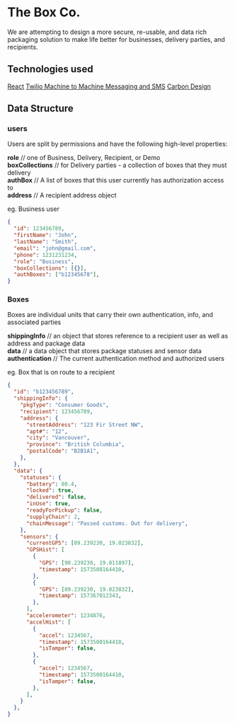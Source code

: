 # The Box Co.

We are attempting to design a more secure, re-usable, and data rich packaging solution to make life better for businesses, delivery parties, and recipients.

## Technologies used

[React](https://reactjs.org/)
[Twilio Machine to Machine Messaging and SMS](https://www.twilio.com/)
[Carbon Design](https://www.carbondesignsystem.com/)

## Data Structure


### users

Users are split by permissions and have the following high-level properties:

**role** // one of Business, Delivery, Recipient, or Demo  
**boxCollections** // for Delivery parties - a collection of boxes that they must delivery  
**authBox** // A list of boxes that this user currently has authorization access to  
**address** // A recipient address object  

eg. Business user

```json
{
  "id": 123456789,
  "firstName": "John",
  "lastName": "Smith",
  "email": "john@gmail.com",
  "phone": 1231231234,
  "role": "Business",
  "boxCollections": [{}],
  "authBoxes": ["b12345678"],
}
```

### Boxes

Boxes are individual units that carry their own authentication, info, and associated parties

**shippingInfo** // an object that stores reference to a recipient user as well as address and package data    
**data** // a data object that stores package statuses and sensor data    
**authentication** // The current authentication method and authorized users    


eg. Box that is on route to a recipient

```json
{
  "id": "b123456789",
  "shippingInfo": {
    "pkgType": "Consumer Goods",
    "recipient": 123456789,
    "address": {
      "streetAddress": "123 Fir Street NW",
      "apt#": "12",
      "city": "Vancouver",
      "province": "British Columbia",
      "postalCode": "B2B1A1",
    },
  },
  "data": {
    "statuses": {
      "battery": 80.4,
      "locked": true,
      "delivered": false,
      "inUse": true,
      "readyForPickup": false,
      "supplyChain": 2,
      "chainMessage": "Passed customs. Out for delivery",
    },
    "sensors": {
      "currentGPS": [89.239230, 19.023832],
      "GPSHist": [
        {
          "GPS": [90.239230, 19.011897],
          "timestamp": 1573500164410,
        },
        {
          "GPS": [89.239230, 19.023832],
          "timestamp": 157367012343,
        },
      ],
      "accelerometer": 1234876,
      "accelHist": [
        {
          "accel": 1234567,
          "timestamp": 1573500164410,
          "isTamper": false,
        },
        {
          "accel": 1234567,
          "timestamp": 1573500164410,
          "isTamper": false,
        },
      ],
    }
  },
}
```
